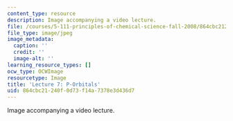 ```yaml
---
content_type: resource
description: Image accompanying a video lecture.
file: /courses/5-111-principles-of-chemical-science-fall-2008/864cbc21240f0d73f14a7378e3d436d7_7.jpg
file_type: image/jpeg
image_metadata:
  caption: ''
  credit: ''
  image-alt: ''
learning_resource_types: []
ocw_type: OCWImage
resourcetype: Image
title: 'Lecture 7: P-Orbitals'
uid: 864cbc21-240f-0d73-f14a-7378e3d436d7
---
```

Image accompanying a video lecture.

